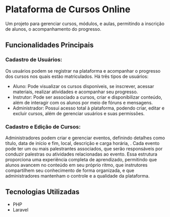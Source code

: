 # Plataforma de Cursos Online
Um projeto para gerenciar cursos, módulos, e aulas, permitindo a inscrição de alunos, o
acompanhamento do progresso.

## Funcionalidades Principais

### Cadastro de Usuários:

Os usuários podem se registrar na plataforma e acompanhar o progresso dos cursos nos quais estão matriculados. Há três tipos de usuários:
- Aluno: Pode visualizar os cursos disponíveis, se inscrever, acessar materiais, realizar atividades e acompanhar seu progresso.
- Instrutor: Pode ser associado a cursos, criar e disponibilizar conteúdo, além de interagir com os alunos por meio de fóruns e mensagens.
- Administrador: Possui acesso total à plataforma, podendo criar, editar e excluir cursos, além de gerenciar usuários e suas permissões.

### Cadastro e Edição de Cursos:

Administradores podem criar e gerenciar eventos, definindo detalhes como título, data de início e fim, local, descrição e carga horária, .
Cada evento pode ter um ou mais palestrantes associados, que serão responsáveis por conduzir palestras ou atividades relacionadas ao evento.
Essa estrutura proporciona uma experiência completa de aprendizado, permitindo que alunos avancem no conteúdo em seu próprio ritmo, que instrutores compartilhem seu conhecimento de forma organizada, e que administradores mantenham o controle e a qualidade da plataforma.

## Tecnologias Utilizadas
- PHP
- Laravel
